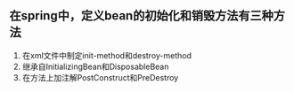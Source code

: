 ## 在spring中，定义bean的初始化和销毁方法有三种方法

1. 在xml文件中制定init-method和destroy-method
2. 继承自InitializingBean和DisposableBean
3. 在方法上加注解PostConstruct和PreDestroy